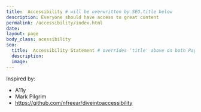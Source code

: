 ```yaml
---
title:  Accessibility # will be overwritten by SEO.title below
description: Everyone should have access to great content
permalink: /accessibility/index.html
date:
layout: page
body_class: acessibility
seo:
  title:  Accessibility Statement # overrides 'title' above on both Page and META
  description:
  image:
---
```



Inspired by:
- A11y
- Mark Pilgrim
- https://github.com/nfreear/diveintoaccessibility
